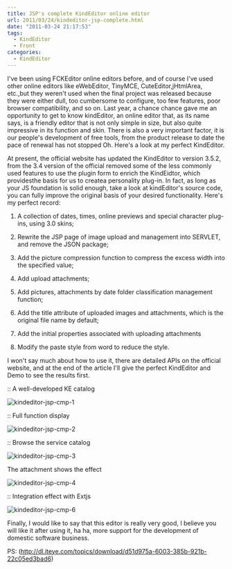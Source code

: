 ```yaml
---
title: JSP's complete KindEditor online editor
url: 2011/03/24/kindeditor-jsp-complete.html
date: "2011-03-24 21:17:53"
tags:
  - KindEditor
  - Front
categories:
  - KindEditor
---
```


I've been using FCKEditor online editors before, and of course I've used other   online editors like eWebEditor, TinyMCE, CuteEditor,jHtmlArea, etc.,but they weren't used when the final project was released because they were either dull, too cumbersome to configure, too few features, poor browser compatibility, and so on. Last year, a chance chance gave me an opportunity to get to know kindEditor,   an online editor that, as its name says, is a friendly editor that is not only simple in size, but also quite impressive in its function and skin. There is also a very important factor, it is our people's development of free tools, from the product release to date the pace of renewal has not stopped Oh. Here's a look at my perfect KindEditor.

<!--more-->

At present, the official website has updated the KindEditor to version 3.5.2, from the 3.4 version of the official removed some of the less commonly used features to use the plugin form to enrich the KindEidtor, which providesthe basis for us to createa personality plug-in. In fact, as long as your JS foundation is solid enough, take a look at kindEditor's source code, you can fully improve the original basis of your desired functionality. Here's my perfect record:

1. A collection of dates, times, online previews and special character plug-ins, using 3.0 skins;

2. Rewrite the JSP page of image upload and management into SERVLET, and remove the JSON package;

3. Add the picture compression function to compress the excess width into the specified value;

4. Add upload attachments;

5. Add pictures, attachments by date folder classification management function;

6. Add the title attribute of uploaded images and attachments, which is the original file name by default;

7. Add the initial properties associated with uploading attachments

8. Modify the paste style from word to reduce the style.

I won't say much about how to use it, there are detailed APIs on   the official website, and at the end of the article I'll give the perfect KindEditor and Demo to see the results first.

:: A well-developed KE catalog

![kindeditor-jsp-cmp-1](//imgs.lisenhui.cn/blog/2011/03-24-kindeditor-jsp-cmp-1.png)

:: Full function display

![kindeditor-jsp-cmp-2](//imgs.lisenhui.cn/blog/2011/03-24-kindeditor-jsp-cmp-2.png)

:: Browse the service catalog

![kindeditor-jsp-cmp-3](//imgs.lisenhui.cn/blog/2011/03-24-kindeditor-jsp-cmp-3.png)

The attachment shows the effect

![kindeditor-jsp-cmp-4](//imgs.lisenhui.cn/blog/2011/03-24-kindeditor-jsp-cmp-4.png)

:: Integration effect with Extjs

![kindeditor-jsp-cmp-6](//imgs.lisenhui.cn/blog/2011/03-24-kindeditor-jsp-cmp-6.png)

Finally, I would like to say that this editor is really very good, I believe you will like it after using it, ha ha, more support for the development of domestic software business.

PS: (http://dl.iteye.com/topics/download/d51d975a-6003-385b-921b-22c05ed3bad6)